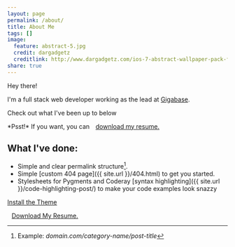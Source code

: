 ```yaml
---
layout: page
permalink: /about/
title: About Me
tags: []
image:
  feature: abstract-5.jpg
  credit: dargadgetz
  creditlink: http://www.dargadgetz.com/ios-7-abstract-wallpaper-pack-for-iphone-5-and-ipod-touch-retina/
share: true
---
```


Hey there!

I'm a full stack web developer working as the lead at [Gigabase](http://www.gigabase.org).

Check out what I've been up to below

<div class="small">
  *Psst!* If you want, you can <a href="{{ site.url }}/assets/resume.pdf" style="margin-left:10px;" target="_blank">download my resume.</a>
</div>

## What I've done:

* Simple and clear permalink structure[^1].
* Simple [custom 404 page]({{ site.url }}/404.html) to get you started.
* Stylesheets for Pygments and Coderay [syntax highlighting]({{ site.url }}/code-highlighting-post/) to make your code examples look snazzy

<div markdown="0"><a href="{{ site.url }}/theme-setup" class="btn btn-info">Install the Theme</a></div>

[^1]: Example: *domain.com/category-name/post-title*

<a href="{{ site.url }}/assets/resume.pdf" style="margin-left:10px;" target="_blank" class="btn btn-success">Download My Resume.</a>
